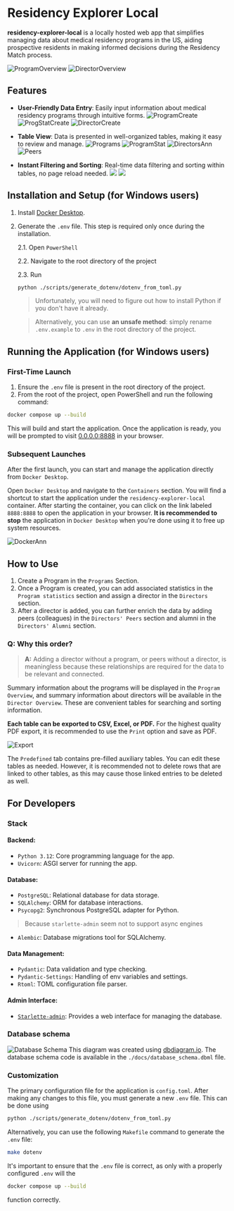 # Residency Explorer Local

**residency-explorer-local** is a locally hosted web app that simplifies
managing data about medical residency programs in the US, aiding prospective
residents in making informed decisions during the Residency Match process.

![ProgramOverview](media/01ProgramOverview.png)
![DirectorOverview](media/02DirectorOverview.png)

## Features

- **User-Friendly Data Entry**: Easily input information about medical
  residency programs through intuitive forms.
  ![ProgramCreate](media/03ProgramCreate.png)
  ![ProgStatCreate](media/04ProgStatCreate.png)
  ![DirectorCreate](media/05DirectorCreate.png)

- **Table View**: Data is presented in well-organized tables, making it easy
  to review and manage.
  ![Programs](media/06Programs.png)
  ![ProgramStat](media/07ProgramStat.png)
  ![DirectorsAnn](media/08DirectorsAnn.png)
  ![Peers](media/09Peers.png)

- **Instant Filtering and Sorting**: Real-time data filtering and sorting
  within tables, no page reload needed.
  ![](media/10SortedPO.png)
  ![](media/11OrderedPOAnn.png)

## Installation and Setup (for Windows users)

1. Install [Docker Desktop](https://www.docker.com/products/docker-desktop/).
2. Generate the `.env` file. This step is required only once during the
   installation.

   2.1. Open `PowerShell`

   2.2. Navigate to the root directory of the project

   2.3. Run
      ```bash
      python ./scripts/generate_dotenv/dotenv_from_toml.py
      ```

   > Unfortunately, you will need to figure out how to install Python if you don't have it already.

   > Alternatively, you can use **an unsafe method**: simply rename `.env.example` to `.env` in the root directory of
   the project.

## Running the Application (for Windows users)

### First-Time Launch

1. Ensure the `.env` file is present in the root directory of the project.
2. From the root of the project, open PowerShell and run the following command:

```bash
docker compose up --build
```

This will build and start the application. Once the application is ready,
you will be prompted to visit [0.0.0.0:8888](http://0.0.0.0:8888) in your browser.

### Subsequent Launches

After the first launch, you can start and manage the application directly
from `Docker Desktop`.

Open `Docker Desktop` and navigate to the `Containers` section.
You will find a shortcut to start the application under the
`residency-explorer-local` container.
After starting the container, you can click on the link labeled `8888:8888`
to open the application in your browser.
**It is recommended to stop** the application in `Docker Desktop` when
you're done using it to free up system resources.

![DockerAnn](media/12DockerAnn.png)

## How to Use

1. Create a Program in the `Programs` Section.
2. Once a Program is created, you can add associated statistics in the `Program statistics`
   section and assign a director in the `Directors` section.
3. After a director is added, you can further enrich the data by adding peers (colleagues)
   in the `Directors' Peers` section and alumni in the `Directors' Alumni` section.

### **Q: Why this order?**

> **A:** Adding a director without a program, or peers without a director, is meaningless because these relationships
> are required for the data to be relevant and connected.

Summary information about the programs will be displayed in the `Program Overview`, and summary information about
directors will be available in the `Director Overview`. These are convenient tables for searching and sorting
information.

**Each table can be exported to CSV, Excel, or PDF.** For the highest quality PDF export, it is recommended to use
the `Print` option and save as PDF.

![Export](media/14Export.png)

The `Predefined` tab contains pre-filled auxiliary tables. You can edit these tables as needed. However, it is
recommended not to delete rows that are linked to other tables, as this may cause those linked entries to be deleted as
well.

## For Developers

### Stack

#### Backend:

- `Python 3.12`: Core programming language for the app.
- `Uvicorn`: ASGI server for running the app.

#### Database:

- `PostgreSQL`: Relational database for data storage.
- `SQLAlchemy`: ORM for database interactions.
- `Psycopg2`: Synchronous PostgreSQL adapter for Python.

> Because `starlette-admin` seem not to support async engines

- `Alembic`: Database migrations tool for SQLAlchemy.

#### Data Management:

- `Pydantic`: Data validation and type checking.
- `Pydantic-Settings`: Handling of env variables and settings.
- `Rtoml`: TOML configuration file parser.

#### Admin Interface:

- [`Starlette-admin`](https://github.com/jowilf/starlette-admin): Provides a web interface for managing the database.

### Database schema

![Database Schema](media/13ERD_Residency.png)
This diagram was created using [dbdiagram.io](https://dbdiagram.io).
The database schema code is available in the `./docs/database_schema.dbml`
file.

### Customization

The primary configuration file for the application is `config.toml`.
After making any changes to this file, you must generate a new `.env` file.
This can be done using

```bash
python ./scripts/generate_dotenv/dotenv_from_toml.py
```

Alternatively, you can use the following `Makefile` command to generate the `.env` file:

```bash
make dotenv
```

It's important to ensure that the `.env` file is correct, as only with
a properly configured `.env` will the

```bash
docker compose up --build
``` 

function correctly. 
